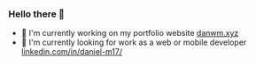 ### Hello there 👋

 - 🔭 I'm currently working on my portfolio website [danwm.xyz](https://danwm.xyz)
 - 👀 I'm currently looking for work as a web or mobile developer [linkedin.com/in/daniel-m17/](https://www.linkedin.com/in/daniel-m17/)
<!--
**DWM7721/DWM7721** is a ✨ _special_ ✨ repository because its `README.md` (this file) appears on your GitHub profile.

Here are some ideas to get you started:

- 🔭 I’m currently working on ...
- 🌱 I’m currently learning ...
- 👯 I’m looking to collaborate on ...
- 🤔 I’m looking for help with ...
- 💬 Ask me about ...
- 📫 How to reach me: ...
- 😄 Pronouns: ...
- ⚡ Fun fact: ...
-->
